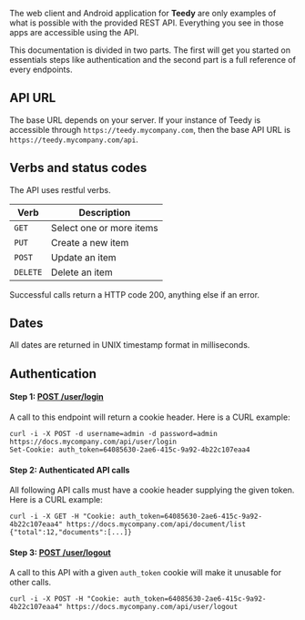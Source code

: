 The web client and Android application for **Teedy** are only examples
of what is possible with the provided REST API. Everything you see in those apps are
accessible using the API.

This documentation is divided in two parts. The first will get you started on essentials
steps like authentication and the second part is a full reference of every endpoints.

## API URL
The base URL depends on your server. If your instance of Teedy is accessible through
`https://teedy.mycompany.com`, then the base API URL is `https://teedy.mycompany.com/api`.

## Verbs and status codes
The API uses restful verbs.

| Verb | Description |
|---|---|
| `GET` | Select one or more items |
| `PUT` | Create a new item |
| `POST` | Update an item |
| `DELETE` | Delete an item |

Successful calls return a HTTP code 200, anything else if an error.

## Dates
All dates are returned in UNIX timestamp format in milliseconds.

## Authentication
#### **Step 1: [POST /user/login](#api-User-PostUserLogin)**

A call to this endpoint will return a cookie header. Here is a CURL example:
```
curl -i -X POST -d username=admin -d password=admin https://docs.mycompany.com/api/user/login
Set-Cookie: auth_token=64085630-2ae6-415c-9a92-4b22c107eaa4
```

#### **Step 2: Authenticated API calls**

All following API calls must have a cookie header supplying the given token. Here is a CURL example:
```
curl -i -X GET -H "Cookie: auth_token=64085630-2ae6-415c-9a92-4b22c107eaa4" https://docs.mycompany.com/api/document/list
{"total":12,"documents":[...]}
```

#### **Step 3: [POST /user/logout](#api-User-PostUserLogout)**

A call to this API with a given `auth_token` cookie will make it unusable for other calls.
```
curl -i -X POST -H "Cookie: auth_token=64085630-2ae6-415c-9a92-4b22c107eaa4" https://docs.mycompany.com/api/user/logout
```